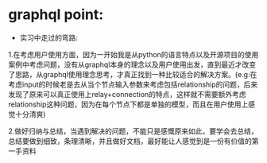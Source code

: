 # graphql point:

* 实习中走过的弯路: 

1.在考虑用户使用方面，因为一开始我是从python的语言特点以及开源项目的使用案例中考虑问题，没有从graphql本身的理念以及用户使用出发，直到最近才改变了思路，从graphql使用理念思考，才真正找到一种比较适合的解决方案。(e.g:在考虑input的时候老是去从当个节点输入参数来考虑包括relationship的问题，后来发现了原来可以真正使用上relay+connection的特点，这样就不需要额外考虑relationship这种问题，因为在每个节点下都是单独的模型，而且在用户使用上感觉十分清爽)

2.做好归纳与总结，当遇到解决的问题，不能只是感慨原来如此，要学会去总结，总结要做到细致，条理清晰，并且做好文档，最好能让人感觉到是一份有价值的第一手资料




